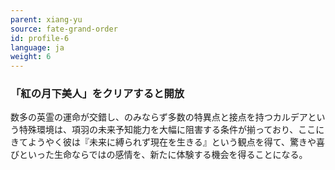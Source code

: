 ```yaml
---
parent: xiang-yu
source: fate-grand-order
id: profile-6
language: ja
weight: 6
---
```


### 「紅の月下美人」をクリアすると開放

数多の英霊の運命が交錯し、のみならず多数の特異点と接点を持つカルデアという特殊環境は、項羽の未来予知能力を大幅に阻害する条件が揃っており、ここにきてようやく彼は『未来に縛られず現在を生きる』という観点を得て、驚きや喜びといった生命ならではの感情を、新たに体験する機会を得ることになる。
